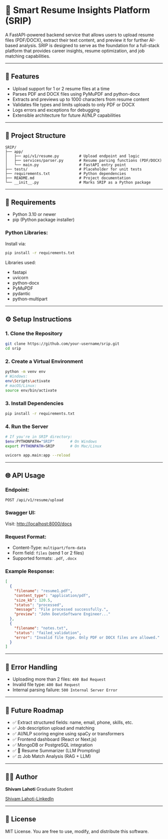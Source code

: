 # 🧠 Smart Resume Insights Platform (SRIP)

A FastAPI-powered backend service that allows users to upload resume files (PDF/DOCX), extract their text content, and preview it for further AI-based analysis. SRIP is designed to serve as the foundation for a full-stack platform that provides career insights, resume optimization, and job matching capabilities.

---

## 🚀 Features

* Upload support for 1 or 2 resume files at a time
* Parses PDF and DOCX files using PyMuPDF and python-docx
* Extracts and previews up to 1000 characters from resume content
* Validates file types and limits uploads to only PDF or DOCX
* Logs errors and exceptions for debugging
* Extensible architecture for future AI/NLP capabilities

---

## 📁 Project Structure

```
SRIP/
├── app/
│   ├── api/v1/resume.py         # Upload endpoint and logic
│   ├── services/parser.py       # Resume parsing functions (PDF/DOCX)
│   └── main.py                  # FastAPI entry point
├── tests/                       # Placeholder for unit tests
├── requirements.txt             # Python dependencies
├── README.md                    # Project documentation
└── __init__.py                  # Marks SRIP as a Python package
```

---

## 📄 Requirements

* Python 3.10 or newer
* pip (Python package installer)

### Python Libraries:

Install via:

```bash
pip install -r requirements.txt
```

Libraries used:

* fastapi
* uvicorn
* python-docx
* PyMuPDF
* pydantic
* python-multipart

---

## ⚙️ Setup Instructions

### 1. Clone the Repository

```bash
git clone https://github.com/your-username/srip.git
cd srip
```

### 2. Create a Virtual Environment

```bash
python -m venv env
# Windows:
env\Scripts\activate
# macOS/Linux:
source env/bin/activate
```

### 3. Install Dependencies

```bash
pip install -r requirements.txt
```

### 4. Run the Server

```bash
# If you're in SRIP directory:
$env:PYTHONPATH="SRIP"       # On Windows
export PYTHONPATH=SRIP       # On Mac/Linux

uvicorn app.main:app --reload
```

---

## 🌐 API Usage

### Endpoint:

```
POST /api/v1/resume/upload
```

### Swagger UI:

Visit: [http://localhost:8000/docs](http://localhost:8000/docs)

### Request Format:

* Content-Type: `multipart/form-data`
* Form field: `files` (send 1 or 2 files)
* Supported formats: `.pdf`, `.docx`

### Example Response:

```json
[
  {
    "filename": "resume1.pdf",
    "content_type": "application/pdf",
    "size_kb": 120.5,
    "status": "processed",
    "message": "File processed successfully.",
    "preview": "John Doe\nSoftware Engineer..."
  },
  {
    "filename": "notes.txt",
    "status": "failed_validation",
    "error": "Invalid file type. Only PDF or DOCX files are allowed."
  }
]
```

---

## 🚪 Error Handling

* Uploading more than 2 files: `400 Bad Request`
* Invalid file type: `400 Bad Request`
* Internal parsing failure: `500 Internal Server Error`

---

## 🔧 Future Roadmap

* ✅ Extract structured fields: name, email, phone, skills, etc.
* ✅ Job description upload and matching
* ✅ AI/NLP scoring engine using spaCy or transformers
* ✅ Frontend dashboard (React or Next.js)
* ✅ MongoDB or PostgreSQL integration
* ✅ 🧠 Resume Summarizer (LLM Prompting)
* ✅ ⚖️ Job Match Analysis (RAG + LLM)

---

## 👨‍💼 Author

**Shivam Lahoti**
Graduate Student

[Shivam Lahoti-LinkedIn](https://www.linkedin.com/in/shivam-lahoti-2811501b1/)

---

## 📃 License

MIT License. You are free to use, modify, and distribute this software.
